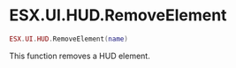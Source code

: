 # ESX.UI.HUD.RemoveElement

```lua
ESX.UI.HUD.RemoveElement(name)
```

This function removes a HUD element.
